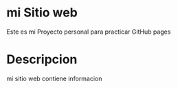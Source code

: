 # mi Sitio web 
Este es mi Proyecto personal para practicar GitHub pages 
# Descripcion 
mi sitio web contiene informacion
